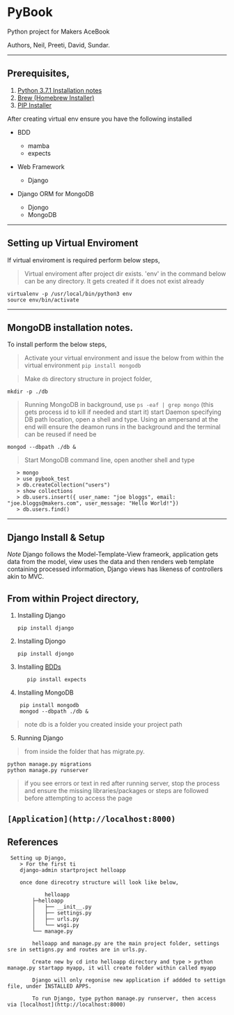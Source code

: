 # PyBook
Python project for Makers AceBook

Authors, Neil, Preeti, David, Sundar.

----------------------------------------------------------------------------------------

Prerequisites,
----------------
1. [Python 3.7.1 Installation notes](https://www.python.org/downloads/release/python-371/)
2. [Brew (Homebrew Installer)](https://brew.sh)
3. [PIP Installer](https://www.google.com/url?sa=t&rct=j&q=&esrc=s&source=web&cd=1&cad=rja&uact=8&ved=2ahUKEwjNmoGZ4eLeAhWKJcAKHSYwCZIQFjAAegQIChAB&url=https%3A%2F%2Fpip.pypa.io%2Fen%2Fstable%2Finstalling%2F&usg=AOvVaw0rFf39yx8FcmyDOcIiD8w0)

After creating virtual env ensure you have the following installed

- BDD
    - mamba
    - expects

- Web Framework
    - Django

- Django ORM for MongoDB
    - Djongo
    - MongoDB

----------------------------------------------------------------------------------------
Setting up Virtual Enviroment
------------------------------
 If virtual enviroment is required perform below steps,

> Virtual enviroment after project dir exists. 'env' in the command below can be any directory. It gets created
> if it does not exist already
```
virtualenv -p /usr/local/bin/python3 env
source env/bin/activate
```
----------------------------------------------------------------------------------------
MongoDB installation notes.
----------------------------

To install perform the below steps,

> Activate your virtual environment and issue the below from within the virtual environment
```pip install mongodb```

> Make ```db``` directory structure in project folder,
```cd pybook directory
mkdir -p ./db
```
> Running MongoDB in background, use ```ps -eaf | grep mongo``` (this gets process id to kill if needed and start it)
> start Daemon specifying DB path location, open a shell and type. Using an ampersand at the end will ensure the deamon 
> runs in the background and the terminal can be reused if need be

```mongod --dbpath ./db &```

> Start MongoDB command line, open another shell and type 
```
   > mongo
   > use pybook_test
   > db.createCollection("users")
   > show collections
   > db.users.insert({ user_name: "joe bloggs", email: "joe.bloggs@makers.com", user_message: "Hello World!"})
   > db.users.find()
```
----------------------------------------------------------------------------------------------------------------
Django Install & Setup
-----------------------

*Note* Django follows the Model-Template-View frameork, application gets data from the model, view uses the data and then renders web template containing processed information, Django views has likeness of controllers akin to MVC.

From within Project directory,
-----------------------------
1. Installing Django

    ```pip install django```

2. Installing Djongo

    ```pip install djongo```

3. Installing [BDDs](https://github.com/nestorsalceda/mamba) 
    ```pip install mamba
       pip install expects
    ```

4. Installing MongoDB
```
    pip install mongodb
    mongod --dbpath ./db &
```
> note db is a folder you created inside your project path
 

5. Running Django
> from inside the folder that has migrate.py.
``` 
python manage.py migrations
python manage.py runserver
```
    
>if you see errors or text in red after running server, stop the process and ensure the missing libraries/packages or steps are followed before attempting to access the page

```[Application](http://localhost:8000)```
--------------------------------------------------------------------------------------------------------------------
References
----------
```
 Setting up Django,
    > For the first ti
    django-admin startproject helloapp

    once done direcotry structure will look like below,

            helloapp
        ├─helloapp
        │   ├── __init__.py
        │   ├── settings.py
        │   ├── urls.py
        │   └── wsgi.py
        └── manage.py

        helloapp and manage.py are the main project folder, settings sre in settigns.py and routes are in urls.py.

        Create new by cd into helloapp directory and type > python manage.py startapp myapp, it will create folder within called myapp

        Django will only regonise new application if addded to settign file, under INSTALLED APPS.

        To run Django, type python manage.py runserver, then access via [localhost](http://localhost:8000)
```
